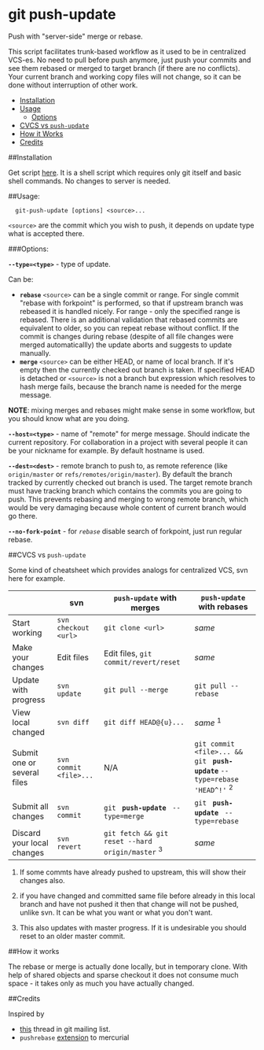 # git push-update
Push with "server-side" merge or rebase.

This script facilitates trunk-based workflow as it used to be in centralized VCS-es. No need to pull before push anymore, just push your commits and see them rebased or merged to target branch (if there are no conflicts). Your current branch and working copy files will not change, so it can be done without interruption of other work.

- [Installation](#installation)
- [Usage](#usage)
  - [Options](#options)
- [CVCS vs `push-update`](#cvcs-vs-push-update)
- [How it Works](#how-it-works)
- [Credits](#credits)

##Installation

Get script [here](https://github.com/max630/git-push-update/raw/master/git-push-update). It is a shell script which requires only git itself and basic shell commands. No changes to server is needed.

##Usage:

      git-push-update [options] <source>...

`<source>` are the commit which you wish to push, it depends on update type what is accepted there.

###Options:

**`--type=<type>`** - type of update.

Can be:

 - **`rebase`** `<source>` can be a single commit or range. For single commit "rebase with forkpoint" is performed, so that if upstream branch was rebeased it is handled nicely. For range - only the specified range is rebased. There is an additional validation that rebased commits are equivalent to older, so you can repeat rebase without conflict. If the commit is changes during rebase (despite of all file changes were merged automaticallly) the update aborts and suggests to update manually.
 - **`merge`** `<source>` can be either HEAD, or name of local branch. If it's empty then the currently checked out branch is taken. If specified HEAD is detached or `<source>` is not a branch but expression which resolves to hash merge fails, because the branch name is needed for the merge message.

**NOTE**: mixing merges and rebases might make sense in some workflow, but you should know what are you doing.

**`--host=<type>`** - name of "remote" for merge message. Should indicate the current repository. For collaboration in a project with several people it can be your nickname for example. By default hostname is used.

**`--dest=<dest>`** - remote branch to push to, as remote reference (like `origin/master` or `refs/remotes/origin/master`). By default the branch tracked by currently checked out branch is used. The target remote branch must have tracking branch which contains the commits you are going to push. This prevents rebasing and merging to wrong remote branch, which would be very damaging because whole content of current branch would go there.

**`--no-fork-point`** - for *`rebase`* disable search of forkpoint, just run regular rebase.

##CVCS vs `push-update`

Some kind of cheatsheet which provides analogs for centralized VCS, svn here for example.

|             |svn|`push-update` with merges|`push-update` with rebases|
|-------------|---|-------------------------|--------------------------|
|Start working|`svn checkout <url>`|`git clone <url>`| *same* |
|Make your changes|Edit files|Edit files, `git commit/revert/reset`| *same* |
|Update with progress|`svn update`|`git pull --merge`|`git pull --rebase`|
|View local changed|`svn diff`|`git diff HEAD@{u}...`| *same* <sup>1</sup> |
|Submit one or several files|`svn commit <file>...`|N/A|`git commit <file>... && git ` **`push-update`** `--type=rebase 'HEAD^!'` <sup>2</sup>|
|Submit all changes|`svn commit`|`git ` **`push-update`** ` --type=merge`|`git ` **`push-update`** ` --type=rebase`|
|Discard your local changes|`svn revert`|`git fetch && git reset --hard origin/master` <sup>3</sup>| *same* |

1) If some commts have already pushed to upstream, this will show their changes also.

2) if you have changed and committed same file before already in this local branch and have not pushed it then that change will not be pushed, unlike svn. It can be what you want or what you don't want.

3) This also updates with master progress. If it is undesirable you should reset to an older master commit.

##How it works

The rebase or merge is actually done locally, but in temporary clone. With help of shared objects and sparse checkout it does not consume much space - it takes only as much you have actually changed.

##Credits

Inspired by

- [this](http://thread.gmane.org/gmane.comp.version-control.git/247237) thread in git mailing list.
- `pushrebase` [extension](https://bitbucket.org/facebook/hg-experimental) to mercurial
